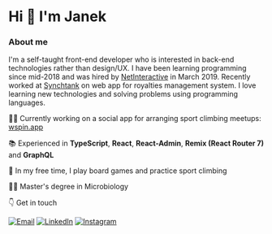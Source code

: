 # Hi 👋 I'm Janek

### About me
I'm a self-taught front-end developer who is interested in back-end technologies rather than design/UX. I have been learning programming since mid-2018 and was hired by [NetInteractive](https://netinteractive.pl) in March 2019. Recently worked at [Synchtank](https://www.synchtank.com) on web app for royalties management system. I love learning new technologies and solving problems using programming languages. 

🧗‍♂️ Currently working on a social app for arranging sport climbing meetups: [wspin.app](https://wspin.app)

📚 Experienced in **TypeScript**, **React**, **React-Admin**, **Remix (React Router 7)** and **GraphQL**
 
🎲 In my free time, I play board games and practice sport climbing
 
👨‍🎓 Master's degree in Microbiology

👇 Get in touch 

[![Email](https://img.shields.io/badge/Email-D14836?style=flat&logo=Gmail&logoColor=white)](mailto:yano.biardzki@gmail.com)
[![LinkedIn](https://img.shields.io/badge/LinkedIn-0A66C2?style=flat&logo=LinkedIn&logoColor=white)](https://www.linkedin.com/in/jan-biardzki/)
[![Instagram](https://img.shields.io/badge/Instagram-E4405F?style=flat&logo=Instagram&logoColor=white)](https://www.instagram.com/yanchesky/)








<!--
**yanchesky/yanchesky** is a ✨ _special_ ✨ repository because its `README.md` (this file) appears on your GitHub profile.

Here are some ideas to get you started:

- 🔭 I’m currently working on ...
- 🌱 I’m currently learning ...
- 👯 I’m looking to collaborate on ...
- 🤔 I’m looking for help with ...
- 💬 Ask me about ...
- 📫 How to reach me: ...
- 😄 Pronouns: ...
- ⚡ Fun fact: ...
-->
